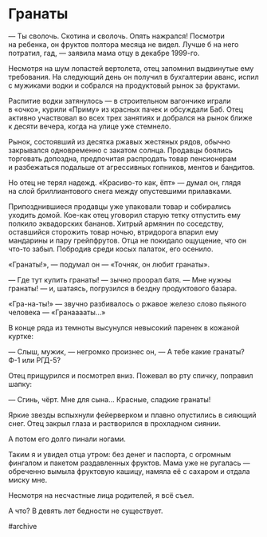 
# Гранаты
— Ты сволочь. Скотина и сволочь. Опять нажрался! Посмотри на ребенка, он фруктов полтора месяца не видел. Лучше б на него потратил, гад, — заявила мама отцу в декабре 1999-го.

Несмотря на шум лопастей вертолета, отец запомнил выдвинутые ему требования. На следующий день он получил в бухгалтерии аванс, испил с мужиками водки и собрался на продуктовый рынок за фруктами.

Распитие водки затянулось — в строительном вагончике играли в «очко», курили «Приму» из красных пачек и обсуждали Баб. Отец активно участвовал во всех трех занятиях и добрался на рынок ближе к десяти вечера, когда на улице уже стемнело.

Рынок, состоявший из десятка ржавых жестяных рядов, обычно закрывался одновременно с закатом солнца. Продавцы боялись торговать допоздна, предпочитая распродать товар пенсионерам и разбежаться подальше от агрессивных гопников, ментов и бандитов.

Но отец не терял надежд. «Красиво-то как, ёпт» — думал он, глядя на слой бриллиантового снега между опустевшими прилавками.

Припозднившиеся продавцы уже упаковали товар и собирались уходить домой. Кое-как отец уговорил старую тетку отпустить ему полкило эквадорских бананов. Хитрый армянин по соседству, оставшийся сторожить товар ночью, втридорога впарил ему мандарины и пару грейпфрутов. Отца не покидало ощущение, что он что-то забыл. Побродив среди косых палаток, его осенило.

«Гранаты!», — подумал он — «Точняк, он любит гранаты».

— Где тут купить гранаты! — зычно проорал батя. — Мне нужны гранаты! — и, шатаясь, погрузился в бездну продуктового базара.

«Гра-на-ты!» — звучно разбивалось о ржавое железо слово пьяного человека — «Гранааааты…»

В конце ряда из темноты высунулся невысокий паренек в кожаной куртке:

— Слыш, мужик, — негромко произнес он, — А тебе какие гранаты? Ф-1 или РГД-5?

Отец прищурился и посмотрел вниз. Пожевал во рту спичку, поправил шапку:

— Сгинь, чёрт. Мне для сына… Красные, сладкие гранаты!

Яркие звезды вспыхнули фейерверком и плавно опустились в сияющий снег. Отец закрыл глаза и растворился в прохладном сиянии.

А потом его долго пинали ногами.

Таким я и увидел отца утром: без денег и паспорта, с огромным фингалом и пакетом раздавленных фруктов. Мама уже не ругалась — обреченно вымыла фруктовую кашицу, намяла её с сахаром и отдала миску мне.

Несмотря на несчастные лица родителей, я всё съел.

А что? В девять лет бедности не существует.

#archive